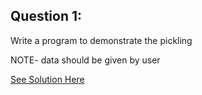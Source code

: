 Question 1:
-------------
Write a program to demonstrate the pickling

NOTE- data should be given by user


[See Solution Here](https://github.com/Avi-1996/100-Days-Code-Challenge/blob/master/100DayCode/Day80/PractisSet.md)
